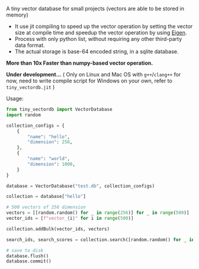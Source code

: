 
A tiny vector database for small projects (vectors are able to be stored in memory)

- It use jit compiling to speed up the vector operation by setting the vector size at compile time 
and speedup the vector operation by using [Eigen](https://eigen.tuxfamily.org/index.php?title=Main_Page).
- Process with only python list, without requiring any other third-party data format.
- The actual storage is base-64 encoded string, in a sqlite database.

**More than 10x Faster than numpy-based vector operation.**

**Under development...**
( Only on Linux and Mac OS with `g++`/`clang++` for now, need to write compile script for Windows on your own, refer to `tiny_vectordb.jit` )


Usage:
```python
from tiny_vectordb import VectorDatabase
import random

collection_configs = {
    {
        "name": "hello",
        "dimension": 256,
    },
    {
        "name": "world",
        "dimension": 1000,
    }
}

database = VectorDatabase("test.db", collection_configs)

collection = database["hello"]

# 500 vectors of 256 dimension
vectors = [[random.random() for _ in range(256)] for _ in range(500)]
vector_ids = [f"vector_{i}" for i in range(500)]

collection.addBulk(vector_ids, vectors)

search_ids, search_scores = collection.search([random.random() for _ in range(256)], k=10)

# save to disk
database.flush()
database.commit()
```